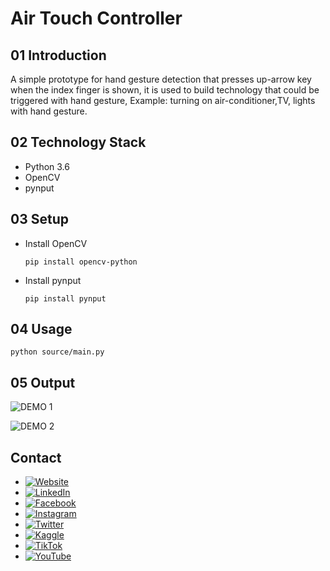 # Air Touch Controller

## 01 Introduction

A simple prototype for hand gesture detection that presses up-arrow key when the index finger is shown, it is used to build technology that could be triggered with hand gesture, Example: turning on air-conditioner,TV, lights with hand gesture.

## 02 Technology Stack

- Python 3.6
- OpenCV
- pynput

## 03 Setup

- Install OpenCV

  ```
  pip install opencv-python
  ```

- Install pynput

  ```
  pip install pynput
  ```

## 04 Usage

```
python source/main.py
```

## 05 Output

![DEMO 1](docs/media/demo-1.gif)

![DEMO 2](docs/media/demo-2.gif)

## Contact

- [![Website](https://img.shields.io/badge/-Website-ff69b4?style=flat-square&logo=google-chrome&logoColor=white)](http://www.gunarakulan.info)
- [![LinkedIn](https://img.shields.io/badge/-LinkedIn-blue?style=flat-square&logo=linkedin&logoColor=white)](https://www.linkedin.com/in/gunarakulangunaretnam)
- [![Facebook](https://img.shields.io/badge/-Facebook-blue?style=flat-square&logo=facebook&logoColor=white)](https://www.facebook.com/gunarakulangunaretnam)
- [![Instagram](https://img.shields.io/badge/-Instagram-purple?style=flat-square&logo=instagram&logoColor=white)](https://www.instagram.com/gunarakulangunaretnam)
- [![Twitter](https://img.shields.io/badge/-Twitter-blue?style=flat-square&logo=twitter&logoColor=white)](https://twitter.com/gunarakulangr)
- [![Kaggle](https://img.shields.io/badge/-Kaggle-blue?style=flat-square&logo=kaggle&logoColor=white)](https://www.kaggle.com/gunarakulangr)
- [![TikTok](https://img.shields.io/badge/-TikTok-black?style=flat-square&logo=tiktok&logoColor=white)](https://www.tiktok.com/@gunarakulangunaretnam)
- [![YouTube](https://img.shields.io/badge/-YouTube-red?style=flat-square&logo=youtube&logoColor=white)](https://www.youtube.com/channel/UCjMOdgHFAjAdBKiqV8y2Tww)


